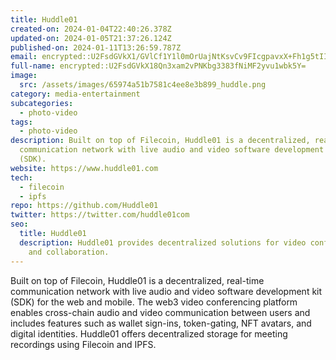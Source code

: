 ```yaml
---
title: Huddle01
created-on: 2024-01-04T22:40:26.378Z
updated-on: 2024-01-05T21:37:26.124Z
published-on: 2024-01-11T13:26:59.787Z
email: encrypted::U2FsdGVkX1/GVlCf1Y1l0mOrUajNtKsvCv9FIcgpavxX+Fh1g5tIIV1lA0HATJI3
full-name: encrypted::U2FsdGVkX18Qn3xam2vPNKbg3383fNiMF2yvu1wbk5Y=
image:
  src: /assets/images/65974a51b7581c4ee8e3b899_huddle.png
category: media-entertainment
subcategories:
  - photo-video
tags:
  - photo-video
description: Built on top of Filecoin, Huddle01 is a decentralized, real-time
  communication network with live audio and video software development kit
  (SDK).
website: https://www.huddle01.com
tech:
  - filecoin
  - ipfs
repo: https://github.com/Huddle01
twitter: https://twitter.com/huddle01com
seo:
  title: Huddle01
  description: Huddle01 provides decentralized solutions for video conferencing
    and collaboration.
---
```


Built on top of Filecoin, Huddle01 is a decentralized, real-time communication network with live audio and video software development kit (SDK) for the web and mobile. The web3 video conferencing platform enables cross-chain audio and video communication between users and includes features such as wallet sign-ins, token-gating, NFT avatars, and digital identities. Huddle01 offers decentralized storage for meeting recordings using Filecoin and IPFS.
